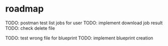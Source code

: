 # roadmap
TODO: postman test list jobs for user
TODO: implement download job result
TODO: check delete file

TODO: test wrong file for blueprint
TODO: implement blueprint creation
 
